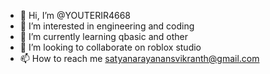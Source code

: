 - 👋 Hi, I’m @YOUTERIR4668
- 👀 I’m interested in engineering and coding
- 🌱 I’m currently learning qbasic and other
- 💞️ I’m looking to collaborate on roblox studio
- 📫 How to reach me satyanarayanansvikranth@gmail.com

<!---
YOUTERIR4668/YOUTERIR4668 is a ✨ special ✨ repository because its `README.md` (this file) appears on your GitHub profile.
You can click the Preview link to take a look at your changes.
--->
